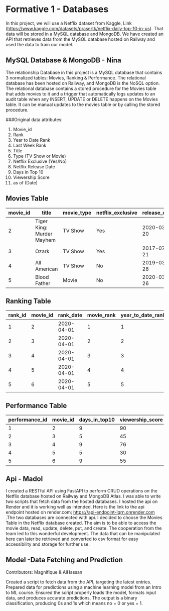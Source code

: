 # Formative 1 - Databases
In this project, we will use a Netflix dataset from Kaggle, Link (https://www.kaggle.com/datasets/prasertk/netflix-daily-top-10-in-us). That data will be stored in a MySQL database and MongoDB. We have created an API that retrieves data from the MySQL database hosted on Railway and used the data to train our model.

## MySQL Database & MongoDB - Nina
The relationship Database in this project is a MySQL database that contains 3 normalized tables: Movies, Ranking & Performance. The relational database has been hosted on Railway, and MongoDB is the NoSQL option. The relational database contains a stored procedure for the Movies table that adds movies to it and a trigger that automatically logs updates to an audit table when any INSERT, UPDATE or DELETE happens on the Movies table. It can be manual updates to the movies table or by calling the stored procedure.

###Original data attributes: 
1. Movie_id
2. Rank
3. Year to Date Rank
4. Last Week Rank
5. Title
6. Type (TV Show or Movie)
7. Netflix Exclusive (Yes/No)
8. Netflix Release Date
9. Days in Top 10
10. Viewership Score
11. as of (Date)

## Movies Table

| movie_id | title                         | movie_type | netflix_exclusive | release_date |
|----------|-------------------------------|------------|-------------------|--------------|
| 2        | Tiger King: Murder Mayhem      | TV Show    | Yes               | 2020-03-20   |
| 3        | Ozark                          | TV Show    | Yes               | 2017-07-21   |
| 4        | All American                   | TV Show    | No                | 2019-03-28   |
| 5        | Blood Father                   | Movie      | No                | 2020-03-26   |

## Ranking Table

| rank_id | movie_id | rank_date  | movie_rank | year_to_date_rank | last_week_rank |
|---------|----------|------------|------------|-------------------|----------------|
| 1       | 2        | 2020-04-01 | 1          | 1                 | 1              |
| 2       | 3        | 2020-04-01 | 2          | 2                 | 1              |
| 3       | 4        | 2020-04-01 | 3          | 3                 | 2              |
| 4       | 5        | 2020-04-01 | 4          | 4                 | 2              |
| 5       | 6        | 2020-04-01 | 5          | 5                 | 4              |

## Performance Table

| performance_id | movie_id | days_in_top10 | viewership_score |
|----------------|----------|---------------|------------------|
| 1              | 2        | 9             | 90               |
| 2              | 3        | 5             | 45               |
| 3              | 4        | 9             | 76               |
| 4              | 5        | 5             | 30               |
| 5              | 6        | 9             | 55               |


## Api - Madol
I created a  RESTful API using FastAPI to perform CRUD operations on the Netflix database hosted on Railway and MongoDB Atlas. I was able to write two scripts that fetch data from the hosted databases. I hosted the api on Render and it is working well as intended. Here is the link to the api endpoint hosted on render.com; https://api-endpoint-lqrn.onrender.com .The two databases are connected with api. I decided to choose the Movies Table in the Netflix database created. The aim is to be able to access the movie data, read, update, delete, put, and create. The cooperation from the team led to this wonderful development. The data that can be manipulated here can later be retrieved and converted to csv format  for easy accessibility and storage for further use.
## Model -Data Fetching and Prediction
Contributors: Magnifique & AlHassan

Created a script to fetch data from the API, targeting the latest entries.
Prepared data for predictions using a machine learning model from an Intro to ML course.
Ensured the script properly loads the model, formats input data, and produces accurate predictions.
The output is a binary classification, producing 0s and 1s which means no = 0 or yes = 1.
